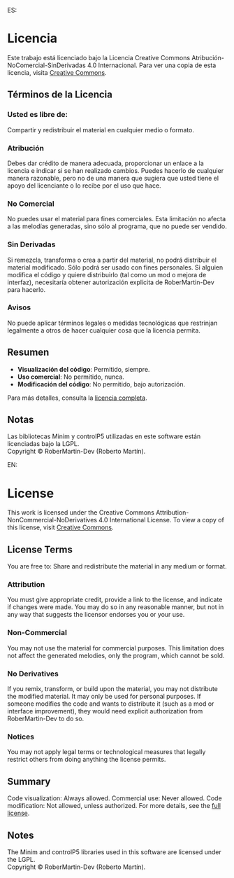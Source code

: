 ES:  
# Licencia

Este trabajo está licenciado bajo la Licencia Creative Commons Atribución-NoComercial-SinDerivadas 4.0 Internacional. Para ver una copia de esta licencia, visita [Creative Commons](https://creativecommons.org/licenses/by-nc-nd/4.0/).

## Términos de la Licencia

### Usted es libre de:
Compartir y redistribuir el material en cualquier medio o formato.

### Atribución
Debes dar crédito de manera adecuada, proporcionar un enlace a la licencia e indicar si se han realizado cambios. Puedes hacerlo de cualquier manera razonable, pero no de una manera que sugiera que usted tiene el apoyo del licenciante o lo recibe por el uso que hace.

### No Comercial
No puedes usar el material para fines comerciales. Esta limitación no afecta a las melodías generadas, sino sólo al programa, que no puede ser vendido.

### Sin Derivadas
Si remezcla, transforma o crea a partir del material, no podrá distribuir el material modificado. Sólo podrá ser usado con fines personales. Si alguien  modifica el código y quiere distribuirlo (tal como un mod o mejora de interfaz),
necesitaría obtener autorización explícita de RoberMartin-Dev para hacerlo.

### Avisos
No puede aplicar términos legales o medidas tecnológicas que restrinjan legalmente a otros de hacer cualquier cosa que la licencia permita.

## Resumen

- **Visualización del código**: Permitido, siempre.
- **Uso comercial**: No permitido, nunca.
- **Modificación del código**: No permitido, bajo autorización.

Para más detalles, consulta la [licencia completa](https://creativecommons.org/licenses/by-nc-nd/4.0/legalcode).

## Notas
Las bibliotecas Minim y controlP5 utilizadas en este software están licenciadas bajo la LGPL.  
Copyright © RoberMartin-Dev (Roberto Martín).  

EN:  
# License
This work is licensed under the Creative Commons Attribution-NonCommercial-NoDerivatives 4.0 International License. To view a copy of this license, visit [Creative Commons](https://creativecommons.org/licenses/by-nc-nd/4.0/).

## License Terms
You are free to:
Share and redistribute the material in any medium or format.

### Attribution
You must give appropriate credit, provide a link to the license, and indicate if changes were made. You may do so in any reasonable manner, but not in any way that suggests the licensor endorses you or your use.

### Non-Commercial
You may not use the material for commercial purposes. This limitation does not affect the generated melodies, only the program, which cannot be sold.

### No Derivatives
If you remix, transform, or build upon the material, you may not distribute the modified material. It may only be used for personal purposes. If someone modifies the code and wants to distribute it (such as a mod or interface improvement), they would need explicit authorization from RoberMartin-Dev to do so.

### Notices
You may not apply legal terms or technological measures that legally restrict others from doing anything the license permits.

## Summary
Code visualization: Always allowed.
Commercial use: Never allowed.
Code modification: Not allowed, unless authorized.
For more details, see the [full license](https://creativecommons.org/licenses/by-nc-nd/4.0/legalcode).

## Notes
The Minim and controlP5 libraries used in this software are licensed under the LGPL.  
Copyright © RoberMartin-Dev (Roberto Martín).
